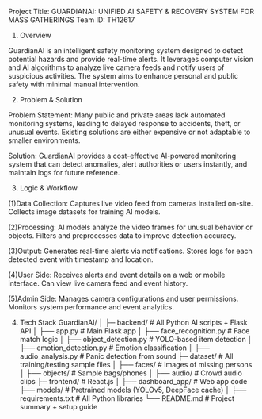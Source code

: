 Project Title: GUARDIANAI: UNIFIED AI SAFETY & RECOVERY SYSTEM FOR MASS GATHERINGS
Team ID: TH12617

1. Overview

GuardianAI is an intelligent safety monitoring system designed to detect potential hazards and provide real-time alerts. It leverages computer vision and AI algorithms to analyze live camera feeds and notify users of suspicious activities. The system aims to enhance personal and public safety with minimal manual intervention.

2. Problem & Solution

Problem Statement:
Many public and private areas lack automated monitoring systems, leading to delayed response to accidents, theft, or unusual events. Existing solutions are either expensive or not adaptable to smaller environments.

Solution:
GuardianAI provides a cost-effective AI-powered monitoring system that can detect anomalies, alert authorities or users instantly, and maintain logs for future reference.

3. Logic & Workflow

 (1)Data Collection:
     Captures live video feed from cameras installed on-site.
     Collects image datasets for training AI models.

 (2)Processing:
     AI models analyze the video frames for unusual behavior or objects.
     Filters and preprocesses data to improve detection accuracy.

 (3)Output:
     Generates real-time alerts via notifications.
     Stores logs for each detected event with timestamp and location.

 (4)User Side:
     Receives alerts and event details on a web or mobile interface.
     Can view live camera feed and event history.

 (5)Admin Side:
     Manages camera configurations and user permissions.
     Monitors system performance and event analytics.

4. Tech Stack
GuardianAI/
│
├─ backend/       # All Python AI scripts + Flask API
│ ├── app.py      # Main Flask app
│ ├── face_recognition.py    # Face match logic
│ ├── object_detection.py    # YOLO-based item detection
│ ├── emotion_detection.py   # Emotion classification
│ ├── audio_analysis.py      # Panic detection from sound
├─ dataset/      # All training/testing sample files
│ ├── faces/     # Images of missing persons
│ ├── objects/   # Sample bags/phones
│ ├── audio/     # Crowd audio clips
├─ frontend/     # React.js
│ ├── dashboard_app/      # Web app code
├── models/               # Pretrained models (YOLOv5, DeepFace cache)
│
├── requirements.txt     # All Python libraries
└── README.md            # Project summary + setup guide
